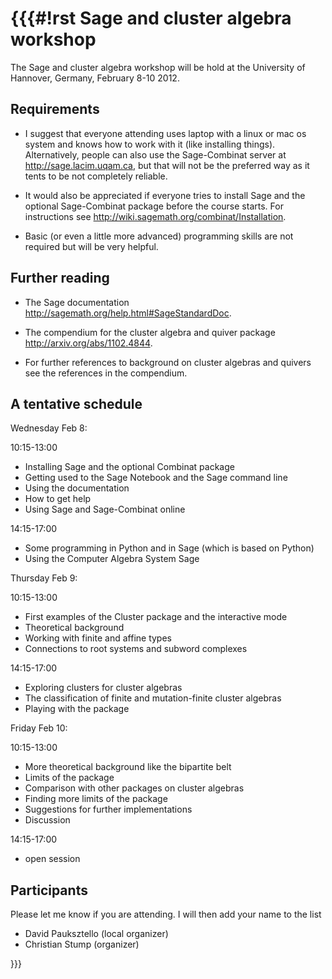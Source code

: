 {{{#!rst
Sage and cluster algebra workshop
=================================

The Sage and cluster algebra workshop will be hold at the University of Hannover,
Germany, February 8-10 2012.

Requirements
------------

- I suggest that everyone attending uses laptop with a linux or mac os system and knows how to work with it (like installing things). Alternatively, people can also use the Sage-Combinat server at http://sage.lacim.uqam.ca, but that will not be the preferred way as it tents to be not completely reliable.

- It would also be appreciated if everyone tries to install Sage and the optional Sage-Combinat package before the course starts. For instructions see http://wiki.sagemath.org/combinat/Installation.

- Basic (or even a little more advanced) programming skills are not required but will be very helpful.

Further reading
---------------

- The Sage documentation http://sagemath.org/help.html#SageStandardDoc.

- The compendium for the cluster algebra and quiver package http://arxiv.org/abs/1102.4844.

- For further references to background on cluster algebras and quivers see the references in the compendium.

A tentative schedule
--------------------

Wednesday Feb 8:

10:15-13:00

- Installing Sage and the optional Combinat package
- Getting used to the Sage Notebook and the Sage command line
- Using the documentation
- How to get help
- Using Sage and Sage-Combinat online

14:15-17:00

- Some programming in Python and in Sage (which is based on Python)
- Using the Computer Algebra System Sage

Thursday Feb 9:

10:15-13:00

- First examples of the Cluster package and the interactive mode
- Theoretical background
- Working with finite and affine types
- Connections to root systems and subword complexes

14:15-17:00

- Exploring clusters for cluster algebras
- The classification of finite and mutation-finite cluster algebras
- Playing with the package

Friday Feb 10:

10:15-13:00

- More theoretical background like the bipartite belt
- Limits of the package
- Comparison with other packages on cluster algebras
- Finding more limits of the package
- Suggestions for further implementations
- Discussion

14:15-17:00

- open session

Participants
------------

Please let me know if you are attending. I will then add your name to the list

- David Pauksztello (local organizer)
- Christian Stump (organizer)

}}}

